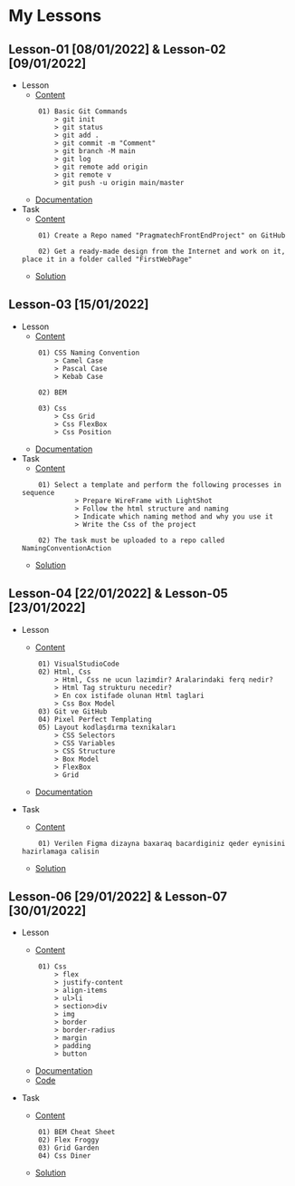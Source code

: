 # My Lessons 

## Lesson-01 [08/01/2022] & Lesson-02 [09/01/2022]

- Lesson
    - [Content](https://github.com/PragmatechEducation/FrontEnd03#day01-day02--8-9-january-2022)
    ```
        01) Basic Git Commands
            > git init
            > git status
            > git add .
            > git commit -m "Comment"
            > git branch -M main
            > git log
            > git remote add origin 
            > git remote v
            > git push -u origin main/master
    ```
    - [Documentation]()
- Task
    - [Content](https://github.com/PragmatechEducation/FrontEnd03#day01-day02--8-9-january-2022)
    ```
        01) Create a Repo named "PragmatechFrontEndProject" on GitHub

        02) Get a ready-made design from the Internet and work on it, place it in a folder called "FirstWebPage"
    ```
    - [Solution](https://github.com/RaviHamidov/PragmatechFrontEndProject/tree/main/Works)

## Lesson-03 [15/01/2022] 

- Lesson
    - [Content](https://github.com/PragmatechEducation/FrontEnd03#day03--15-january-2022-namingconventioninaction)
    ```
        01) CSS Naming Convention
            > Camel Case
            > Pascal Case
            > Kebab Case

        02) BEM

        03) Css
            > Css Grid
            > Css FlexBox
            > Css Position
    ```
    - [Documentation]()
- Task
    - [Content](https://github.com/PragmatechEducation/FrontEnd03#day03--15-january-2022-namingconventioninaction)
    ```
        01) Select a template and perform the following processes in sequence
                 > Prepare WireFrame with LightShot
                 > Follow the html structure and naming
                 > Indicate which naming method and why you use it
                 > Write the Css of the project

        02) The task must be uploaded to a repo called NamingConventionAction
    ```
    - [Solution]()

## Lesson-04 [22/01/2022] & Lesson-05 [23/01/2022] 

- Lesson
    - [Content](https://github.com/PragmatechEducation/FrontEnd03#day04-05--122-23-january-2022-figma)
    ```
        01) VisualStudioCode
        02) Html, Css
            > Html, Css ne ucun lazimdir? Aralarindaki ferq nedir?
            > Html Tag strukturu necedir?
            > En cox istifade olunan Html taglari
            > Css Box Model
        03) Git ve GitHub
        04) Pixel Perfect Templating
        05) Layout kodlaşdırma texnikaları
            > CSS Selectors
            > CSS Variables
            > CSS Structure
            > Box Model
            > FlexBox
            > Grid
    ```
    - [Documentation]()

- Task
    - [Content](https://github.com/PragmatechEducation/FrontEnd03#day04-05--122-23-january-2022-figma)
    ```
        01) Verilen Figma dizayna baxaraq bacardiginiz qeder eynisini hazirlamaga calisin
    ```
    - [Solution]()

## Lesson-06 [29/01/2022] & Lesson-07 [30/01/2022] 

- Lesson
    - [Content](https://github.com/PragmatechEducation/FrontEnd03#day06-07--29-30-january-2022)
    ```
        01) Css
            > flex
            > justify-content
            > align-items
            > ul>li
            > section>div
            > img
            > border
            > border-radius
            > margin
            > padding
            > button
    ```
    - [Documentation]()
    - [Code]()

- Task
    - [Content](https://github.com/PragmatechEducation/FrontEnd03#day06-07--29-30-january-2022)
    ```
        01) BEM Cheat Sheet
        02) Flex Froggy
        03) Grid Garden
        04) Css Diner
    ```
    - [Solution]()